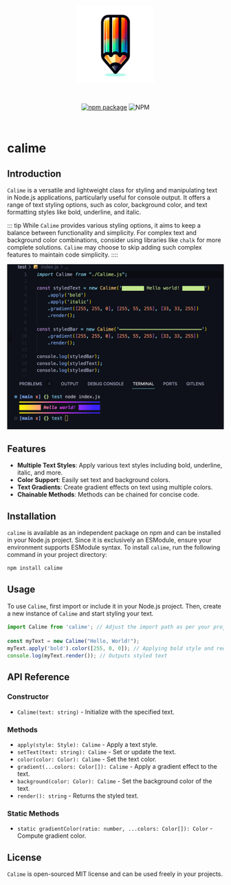 
<p align="center">
  <a href="https://www.npmjs.com/package/calime" target="_blank" rel="noopener noreferrer">
    <img width="180" src="logo.png" alt="calime logo" />
  </a>
</p>
<br/>
<p align="center">
  <a href="https://www.npmjs.com/package/@toolx/core"><img src="https://img.shields.io/npm/v/calime" alt="npm package"></a>
  <img alt="NPM" src="https://img.shields.io/npm/l/calime">
</p>
<br/>

# calime

## Introduction
`Calime` is a versatile and lightweight class for styling and manipulating text in Node.js applications, particularly useful for console output. It offers a range of text styling options, such as color, background color, and text formatting styles like bold, underline, and italic. 

::: tip
While `Calime` provides various styling options, it aims to keep a balance between functionality and simplicity. For complex text and background color combinations, consider using libraries like `chalk` for more complete solutions. `Calime` may choose to skip adding such complex features to maintain code simplicity.
::::

 <img width="683" src="example.png" alt="calime example" />

## Features
- **Multiple Text Styles**: Apply various text styles including bold, underline, italic, and more.
- **Color Support**: Easily set text and background colors.
- **Text Gradients**: Create gradient effects on text using multiple colors.
- **Chainable Methods**: Methods can be chained for concise code.

## Installation

`calime` is available as an independent package on npm and can be installed in your Node.js project. Since it is exclusively an ESModule, ensure your environment supports ESModule syntax. To install `calime`, run the following command in your project directory:

```bash
npm install calime
```

## Usage
To use `Calime`, first import or include it in your Node.js project. Then, create a new instance of `Calime` and start styling your text.

```javascript
import Calime from 'calime'; // Adjust the import path as per your project structure

const myText = new Calime("Hello, World!");
myText.apply('bold').color([255, 0, 0]); // Applying bold style and red color
console.log(myText.render()); // Outputs styled text
```

## API Reference

### Constructor
- `Calime(text: string)` - Initialize with the specified text.

### Methods
- `apply(style: Style): Calime` - Apply a text style.
- `setText(text: string): Calime` - Set or update the text.
- `color(color: Color): Calime` - Set the text color.
- `gradient(...colors: Color[]): Calime` - Apply a gradient effect to the text.
- `background(color: Color): Calime` - Set the background color of the text.
- `render(): string` - Returns the styled text.

### Static Methods
- `static gradientColor(ratio: number, ...colors: Color[]): Color` - Compute gradient color.

## License
`Calime` is open-sourced MIT license and can be used freely in your projects.
